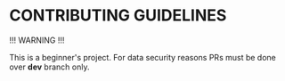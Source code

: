 # CONTRIBUTING GUIDELINES

!!! WARNING !!! 

This is a beginner's project. For data security reasons PRs must be done over **dev** branch only.
